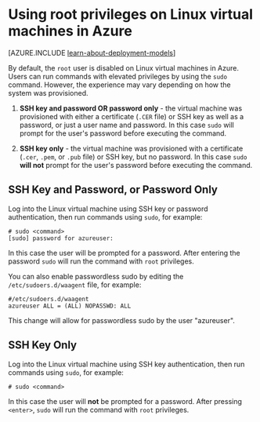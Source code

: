 <properties 
	pageTitle="Use root privileges on Linux virtual machines | Azure" 
	description="Learn how to use root privileges on a Linux virtual machine in Azure." 
	services="virtual-machines-linux" 
	documentationCenter="" 
	authors="szarkos" 
	manager="timlt" 
	editor=""
	tags="azure-service-management,azure-resource-manager" />

<tags
	ms.service="virtual-machines-linux"
	ms.date="03/25/2016"
	wacn.date=""/>


# Using root privileges on Linux virtual machines in Azure

[AZURE.INCLUDE [learn-about-deployment-models](../includes/learn-about-deployment-models-both-include.md)]

By default, the `root` user is disabled on Linux virtual machines in Azure. Users can run commands with elevated privileges by using the `sudo` command. However, the experience may vary depending on how the system was provisioned.

1. **SSH key and password OR password only** - the virtual machine was provisioned with either a certificate (`.CER` file) or SSH key as well as a password, or just a user name and password. In this case `sudo` will prompt for the user's password before executing the command.

2. **SSH key only** - the virtual machine was provisioned with a certificate (`.cer`, `.pem`, or `.pub` file) or SSH key, but no password.  In this case `sudo` **will not** prompt for the user's password before executing the command.


## SSH Key and Password, or Password Only

Log into the Linux virtual machine using SSH key or password authentication, then run commands using `sudo`, for example:

	# sudo <command>
	[sudo] password for azureuser:

In this case the user will be prompted for a password. After entering the password `sudo` will run the command with `root` privileges.

You can also enable passwordless sudo by editing the `/etc/sudoers.d/waagent` file, for example:

	#/etc/sudoers.d/waagent
	azureuser ALL = (ALL) NOPASSWD: ALL

This change will allow for passwordless sudo by the user "azureuser".

## SSH Key Only

Log into the Linux virtual machine using SSH key authentication, then run commands using `sudo`, for example:

	# sudo <command>

In this case the user will **not** be prompted for a password. After pressing `<enter>`, `sudo` will run the command with `root` privileges.

 
